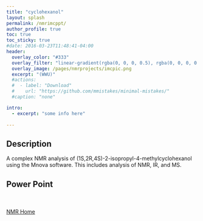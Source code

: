 ```yaml
---
title: "cyclohexanol"
layout: splash
permalink: /nmrimcppt/
author_profile: true
toc: true
toc_sticky: true
#date: 2016-03-23T11:48:41-04:00
header:
  overlay_color: "#333"
  overlay_filter: "linear-gradient(rgba(0, 0, 0, 0.5), rgba(0, 0, 0, 0.5))"
  overlay_image: /pages/nmrprojects/imcpic.png
  excerpt: "(WWU)"
  #actions:
  #  - label: "Download"
  #    url: "https://github.com/mmistakes/minimal-mistakes/"
  #caption: "none"

intro: 
  - excerpt: "some info here"   
   
---
```

## Description
A complex NMR analysis of (1S,2R,4S)-2-isopropyl-4-methylcyclohexanol using the Mnova software. 
This includes analysis of NMR, IR, and MS.

## Power Point
<object data="{{ site.url }}{{ site.baseurl }}/_pages/nmrprojects/imcppt.pdf" width="1000" height="1000" type='application/pdf'></object>

<br><br>
[NMR Home](/nmrproj/)
